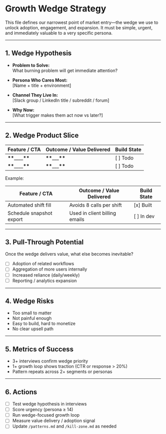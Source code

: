 # Growth Wedge Strategy

This file defines our narrowest point of market entry—the wedge we use to unlock adoption, engagement, and expansion. It must be simple, urgent, and immediately valuable to a very specific persona.

---

## 1. Wedge Hypothesis

- **Problem to Solve:**  
  What burning problem will get immediate attention?

- **Persona Who Cares Most:**  
  [Name + title + environment]

- **Channel They Live In:**  
  [Slack group / LinkedIn title / subreddit / forum]

- **Why Now:**  
  [What trigger makes them act now vs later?]

---

## 2. Wedge Product Slice

| Feature / CTA                    | Outcome / Value Delivered              | Build State |
| -------------------------------- | -------------------------------------- | ----------- |
| ****\*\*****\_\_\_\_****\*\***** | ******\*\*******\_\_\_******\*\******* | [ ] Todo    |
| ****\*\*****\_\_\_\_****\*\***** | ******\*\*******\_\_\_******\*\******* | [ ] Todo    |

Example:

| Feature / CTA            | Outcome / Value Delivered     | Build State |
| ------------------------ | ----------------------------- | ----------- |
| Automated shift fill     | Avoids 8 calls per shift      | [x] Built   |
| Schedule snapshot export | Used in client billing emails | [ ] In dev  |

---

## 3. Pull-Through Potential

Once the wedge delivers value, what else becomes inevitable?

- [ ] Adoption of related workflows
- [ ] Aggregation of more users internally
- [ ] Increased reliance (daily/weekly)
- [ ] Reporting / analytics expansion

---

## 4. Wedge Risks

- Too small to matter
- Not painful enough
- Easy to build, hard to monetize
- No clear upsell path

---

## 5. Metrics of Success

- 3+ interviews confirm wedge priority
- 1+ growth loop shows traction (CTR or response > 20%)
- Pattern repeats across 2+ segments or personas

---

## 6. Actions

- [ ] Test wedge hypothesis in interviews
- [ ] Score urgency (persona ≥ 14)
- [ ] Run wedge-focused growth loop
- [ ] Measure value delivery / adoption signal
- [ ] Update `/patterns.md` and `/kill-zone.md` as needed
